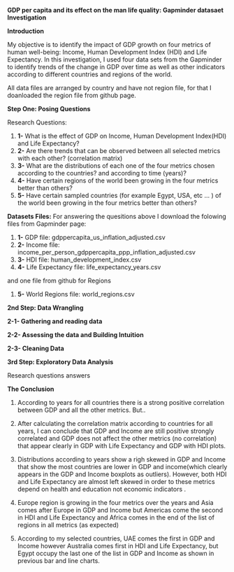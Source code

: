 **GDP per capita and its effect on the man life quality: Gapminder datasaet Investigation**

**Introduction**

My objective is to identify the impact of GDP growth on four metrics of human well-being: Income, Human Development Index (HDI) and Life Expectancy. In this investigation, I used four data sets from the Gapminder to identify trends of the change in GDP over time as well as other indicators according to different countries and regions of the world.

All data files are arranged by country and have not region file, for that I doanloaded the region file from github page.



**Step One: Posing Questions**

Research Questions:

1. **1-** What is the effect of GDP on Income, Human Development Index(HDI) and Life Expectancy?
2. **2-** Are there trends that can be observed between all selected metrics with each other? (correlation matrix)
3. **3-** What are the distributions of each one of the four metrics chosen according to the countries? and according to time (years)?
4. **4-** Have certain regions of the world been growing in the four metrics better than others?
5. **5-** Have certain sampled countries (for example Egypt, USA, etc ... ) of the world been growing in the four metrics better than others?

**Datasets Files:** For answering the quesitions above I download the folowing files from Gapminder page:

1. **1-** GDP file: gdppercapita\_us\_inflation\_adjusted.csv
2. **2-** Income file: income\_per\_person\_gdppercapita\_ppp\_inflation\_adjusted.csv
3. **3-** HDI file: human\_development\_index.csv
4. **4-** Life Expectancy file: life\_expectancy\_years.csv

and one file from github for Regions

1. **5-** World Regions file: world\_regions.csv

**2nd Step: Data Wrangling**

**2-1- Gathering and reading data**

**2-2- Assessing the data and Building Intuition**

**2-3- Cleaning Data**

**3rd Step: Exploratory Data Analysis**

Research questions answers

**The Conclusion**

1. According to years for all countries there is a strong positive correlation between GDP and all the other metrics. But..

2. After calculating the correlation matrix according to countries for all years, I can conclude that GDP and Income are still positive strongly correlated and GDP does not affect the other metrics (no correlation) that appear clearly in GDP with Life Expectancy and GDP with HDI plots.

3. Distributions according to years show a righ skewed in GDP and Income that show the most countries are lower in GDP and income(which clearly appears in the GDP and Income boxplots as outliers). However, both HDI and Life Expectancy are almost left skewed in order to these metrics depend on health and education not economic indicators .

4. Europe region is growing in the four metrics over the years and Asia comes after Europe in GDP and Income but Americas come the second in HDI and Life Expectancy and Africa comes in the end of the list of regions in all metrics (as expected)

5. According to my selected countries, UAE comes the first in GDP and Income however Australia comes first in HDI and Life Expectancy, but Egypt occupy the last one of the list in GDP and Income as shown in previous bar and line charts.
